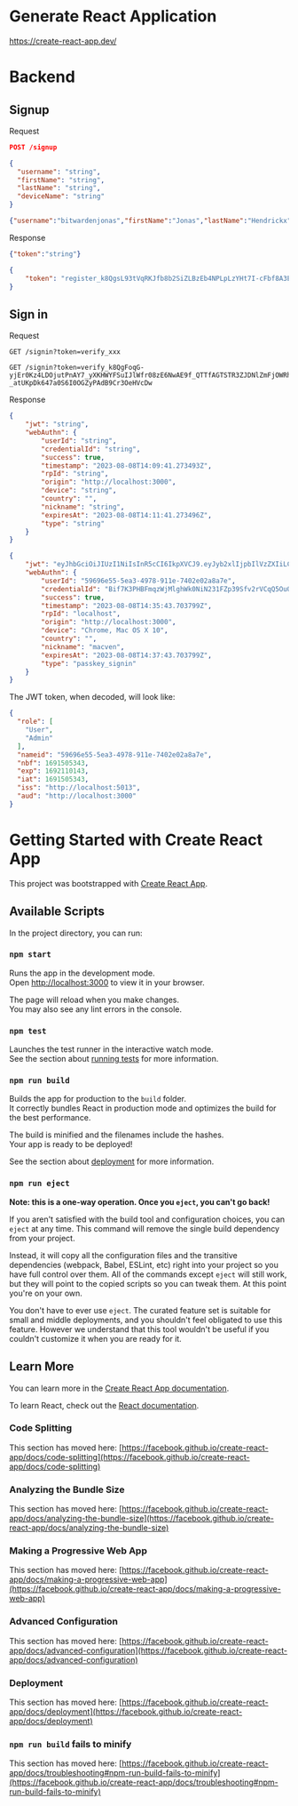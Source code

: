 # Generate React Application
https://create-react-app.dev/

# Backend
## Signup
Request
```json
POST /signup

{
  "username": "string",
  "firstName": "string",
  "lastName": "string",
  "deviceName": "string"
}
```

```json
{"username":"bitwardenjonas","firstName":"Jonas","lastName":"Hendrickx","deviceName":"macven"}
```

Response
```json
{"token":"string"}
```

```json
{
    "token": "register_k8QgsL93tVqRKJfb8b2SiZLBzEb4NPLpLzYHt7I-cFbf8A3Ei9wAE9f_SqW9wGTSS5bZJDAwMDAwMDAwLTAwMDAtMDAwMC0wMDAwLTAwMDAwMDAwMDAwMMDAwMDAwMDA2SQ1OTY5NmU1NS01ZWEzLTQ5NzgtOTExZS03NDAyZTAyYThhN2XArmJpdHdhcmRlbmpvbmFzpE5vbmXAw6lQcmVmZXJyZWSRpm1hY3ZlbsPOeHVcDw"
}
```

## Sign in
Request
```
GET /signin?token=verify_xxx
```

```
GET /signin?token=verify_k8QgFoqG-yjEr0Kz4LDOjutPnAY7_yXKHWYFSuIJlWfr08zE6NwAE9f_QTTfAGTSTR3ZJDNlZmFjOWRhLTNiZTktNDJjNi05YWJkLTcyMzIxZTFmZDkwMK5wYXNza2V5X3NpZ25pbsDAwMDAwMDZJDU5Njk2ZTU1LTVlYTMtNDk3OC05MTFlLTc0MDJlMDJhOGE3Zdf_QTSwIGTSTKWpbG9jYWxob3N0tWh0dHA6Ly9sb2NhbGhvc3Q6MzAwMMOzQ2hyb21lLCBNYWMgT1MgWCAxMKCmbWFjdmVuxDAGJ_src8cEWarNaMyWCFaTQ2I3bfUVmnf1J-_atUKpDk647a0S6I0OGZyPAdB9Cr3OeHVcDw
```

Response
```json
{
    "jwt": "string",
    "webAuthn": {
        "userId": "string",
        "credentialId": "string",
        "success": true,
        "timestamp": "2023-08-08T14:09:41.273493Z",
        "rpId": "string",
        "origin": "http://localhost:3000",
        "device": "string",
        "country": "",
        "nickname": "string",
        "expiresAt": "2023-08-08T14:11:41.273496Z",
        "type": "string"
    }
}
```

```json
{
    "jwt": "eyJhbGciOiJIUzI1NiIsInR5cCI6IkpXVCJ9.eyJyb2xlIjpbIlVzZXIiLCJBZG1pbiJdLCJuYW1laWQiOiI1OTY5NmU1NS01ZWEzLTQ5NzgtOTExZS03NDAyZTAyYThhN2UiLCJuYmYiOjE2OTE1MDUzNDMsImV4cCI6MTY5MjExMDE0MywiaWF0IjoxNjkxNTA1MzQzLCJpc3MiOiJodHRwOi8vbG9jYWxob3N0OjUwMTMiLCJhdWQiOiJodHRwOi8vbG9jYWxob3N0OjMwMDAifQ.yFByxlI7H9EMedfkNPYk0oheXl7j12fJiH1f8EqoiBY",
    "webAuthn": {
        "userId": "59696e55-5ea3-4978-911e-7402e02a8a7e",
        "credentialId": "Bif7K3PHBFmqzWjMlghWk0NiN231FZp39Sfv2rVCqQ5OuO2tEuiNDhmcjwHQfQq9",
        "success": true,
        "timestamp": "2023-08-08T14:35:43.703799Z",
        "rpId": "localhost",
        "origin": "http://localhost:3000",
        "device": "Chrome, Mac OS X 10",
        "country": "",
        "nickname": "macven",
        "expiresAt": "2023-08-08T14:37:43.703799Z",
        "type": "passkey_signin"
    }
}
```

The JWT token, when decoded, will look like:
```json
{
  "role": [
    "User",
    "Admin"
  ],
  "nameid": "59696e55-5ea3-4978-911e-7402e02a8a7e",
  "nbf": 1691505343,
  "exp": 1692110143,
  "iat": 1691505343,
  "iss": "http://localhost:5013",
  "aud": "http://localhost:3000"
}
```

# Getting Started with Create React App

This project was bootstrapped with [Create React App](https://github.com/facebook/create-react-app).

## Available Scripts

In the project directory, you can run:

### `npm start`

Runs the app in the development mode.\
Open [http://localhost:3000](http://localhost:3000) to view it in your browser.

The page will reload when you make changes.\
You may also see any lint errors in the console.

### `npm test`

Launches the test runner in the interactive watch mode.\
See the section about [running tests](https://facebook.github.io/create-react-app/docs/running-tests) for more information.

### `npm run build`

Builds the app for production to the `build` folder.\
It correctly bundles React in production mode and optimizes the build for the best performance.

The build is minified and the filenames include the hashes.\
Your app is ready to be deployed!

See the section about [deployment](https://facebook.github.io/create-react-app/docs/deployment) for more information.

### `npm run eject`

**Note: this is a one-way operation. Once you `eject`, you can't go back!**

If you aren't satisfied with the build tool and configuration choices, you can `eject` at any time. This command will remove the single build dependency from your project.

Instead, it will copy all the configuration files and the transitive dependencies (webpack, Babel, ESLint, etc) right into your project so you have full control over them. All of the commands except `eject` will still work, but they will point to the copied scripts so you can tweak them. At this point you're on your own.

You don't have to ever use `eject`. The curated feature set is suitable for small and middle deployments, and you shouldn't feel obligated to use this feature. However we understand that this tool wouldn't be useful if you couldn't customize it when you are ready for it.

## Learn More

You can learn more in the [Create React App documentation](https://facebook.github.io/create-react-app/docs/getting-started).

To learn React, check out the [React documentation](https://reactjs.org/).

### Code Splitting

This section has moved here: [https://facebook.github.io/create-react-app/docs/code-splitting](https://facebook.github.io/create-react-app/docs/code-splitting)

### Analyzing the Bundle Size

This section has moved here: [https://facebook.github.io/create-react-app/docs/analyzing-the-bundle-size](https://facebook.github.io/create-react-app/docs/analyzing-the-bundle-size)

### Making a Progressive Web App

This section has moved here: [https://facebook.github.io/create-react-app/docs/making-a-progressive-web-app](https://facebook.github.io/create-react-app/docs/making-a-progressive-web-app)

### Advanced Configuration

This section has moved here: [https://facebook.github.io/create-react-app/docs/advanced-configuration](https://facebook.github.io/create-react-app/docs/advanced-configuration)

### Deployment

This section has moved here: [https://facebook.github.io/create-react-app/docs/deployment](https://facebook.github.io/create-react-app/docs/deployment)

### `npm run build` fails to minify

This section has moved here: [https://facebook.github.io/create-react-app/docs/troubleshooting#npm-run-build-fails-to-minify](https://facebook.github.io/create-react-app/docs/troubleshooting#npm-run-build-fails-to-minify)
